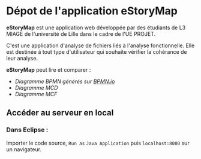 # Dépot de l'application eStoryMap


**eStoryMap** est une application web développée par des étudiants de L3 MIAGE de l'université de Lille dans le cadre de l'UE PROJET.

C'est une application d'analyse de fichiers liés à l'analyse fonctionnelle. Elle est destinée à tout type d'utilisateur qui souhaite vérifier la cohérance de leur analyse.

**eStoryMap** peut lire et comparer :
* *Diagramme BPMN générés sur [BPMN.io](https://bpmn.io/)*
* *Diagramme MCD*
* *Diagramme MCF*

## Accéder au serveur en local

### Dans Eclipse :

Importer le code source, `Run as` `Java Application` puis `localhost:8080` sur un navigateur.
